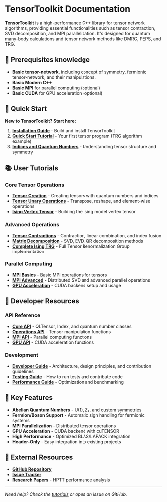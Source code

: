 # TensorToolkit Documentation

**TensorToolkit** is a high-performance C++ library for tensor network algorithms, providing essential functionalities such as tensor contraction, SVD decomposition, and MPI parallelization. It's designed for quantum many-body calculations and tensor network methods like DMRG, PEPS, and TRG.

## 📖 Prerequisites knowledge

- **Basic tensor-network**, including concept of symmetry, fermionic tensor-network, and their manipulations.
- **Basic Modern C++**
- **Basic MPI** for parallel computing (optional)
- **Basic CUDA** for GPU acceleration (optional)

## 🚀 Quick Start

**New to TensorToolkit? Start here:**

1. **[Installation Guide](tutorials/01_installation.html)** - Build and install TensorToolkit
2. **[Quick Start Tutorial](tutorials/02_quick_start.html)** - Your first tensor program (TRG algorithm example)
3. **[Indices and Quantum Numbers](tutorials/03_indices_and_quantum_numbers.html)** - Understanding tensor structure and symmetry

## 📚 User Tutorials

### Core Tensor Operations
- **[Tensor Creation](tutorials/04_tensor_creation.html)** - Creating tensors with quantum numbers and indices
- **[Tensor Unary Operations](tutorials/05_tensor_unary_operations.html)** - Transpose, reshape, and element-wise operations
- **[Ising Vertex Tensor](tutorials/06_ising_vertex_tensor.html)** - Building the Ising model vertex tensor

### Advanced Operations
- **[Tensor Contractions](tutorials/07_tensor_contractions.html)** - Contraction, linear combination, and index fusion
- **[Matrix Decomposition](tutorials/08_matrix_decomposition.html)** - SVD, EVD, QR decomposition methods
- **[Complete Ising TRG](tutorials/09_ising_trg_example.html)** - Full Tensor Renormalization Group implementation

### Parallel Computing
- **[MPI Basics](tutorials/10_mpi_basics.html)** - Basic MPI operations for tensors
- **[MPI Advanced](tutorials/11_mpi_advanced.html)** - Distributed SVD and advanced parallel operations
- **[GPU Acceleration](tutorials/12_gpu_setup.html)** - CUDA backend setup and usage

## 🔧 Developer Resources

### API Reference
- **[Core API](api/core.html)** - QLTensor, Index, and quantum number classes
- **[Operations API](api/operations.html)** - Tensor manipulation functions
- **[MPI API](api/mpi.html)** - Parallel computing functions
- **[GPU API](api/gpu.html)** - CUDA acceleration functions

### Development
- **[Developer Guide](dev/index.html)** - Architecture, design principles, and contribution guidelines
- **[Testing Guide](dev/testing.html)** - How to run tests and contribute code
- **[Performance Guide](dev/performance.html)** - Optimization and benchmarking

## 🎯 Key Features

- **Abelian Quantum Numbers** - U(1), Z₂, and custom symmetries
- **Fermion/Boson Support** - Automatic sign handling for fermionic systems
- **MPI Parallelization** - Distributed tensor operations
- **GPU Acceleration** - CUDA backend with cuTENSOR
- **High Performance** - Optimized BLAS/LAPACK integration
- **Header-Only** - Easy integration into existing projects

## 🔗 External Resources

- **[GitHub Repository](https://github.com/QuantumLiquids/TensorToolkit)**
- **[Issue Tracker](https://github.com/QuantumLiquids/TensorToolkit/issues)**
- **[Research Papers](https://arxiv.org/abs/1704.04374)** - HPTT performance analysis

---

*Need help? Check the [tutorials](tutorials/index.html) or open an issue on GitHub.*


